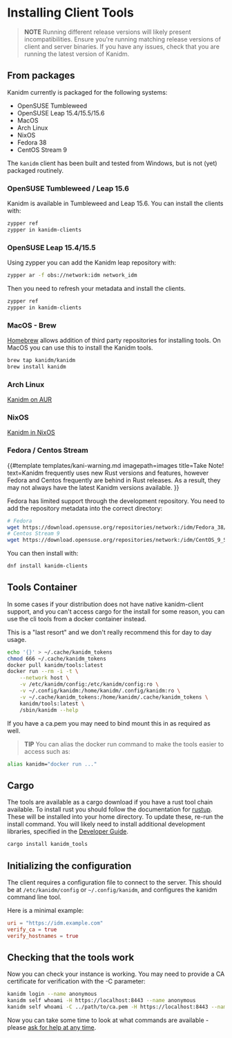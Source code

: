 # Installing Client Tools

> **NOTE** Running different release versions will likely present incompatibilities. Ensure you're
> running matching release versions of client and server binaries. If you have any issues, check
> that you are running the latest version of Kanidm.

## From packages

Kanidm currently is packaged for the following systems:

- OpenSUSE Tumbleweed
- OpenSUSE Leap 15.4/15.5/15.6
- MacOS
- Arch Linux
- NixOS
- Fedora 38
- CentOS Stream 9

The `kanidm` client has been built and tested from Windows, but is not (yet) packaged routinely.

### OpenSUSE Tumbleweed / Leap 15.6

Kanidm is available in Tumbleweed and Leap 15.6. You can install the clients with:

```bash
zypper ref
zypper in kanidm-clients
```

### OpenSUSE Leap 15.4/15.5

Using zypper you can add the Kanidm leap repository with:

```bash
zypper ar -f obs://network:idm network_idm
```

Then you need to refresh your metadata and install the clients.

```bash
zypper ref
zypper in kanidm-clients
```

### MacOS - Brew

[Homebrew](https://brew.sh/) allows addition of third party repositories for installing tools. On
MacOS you can use this to install the Kanidm tools.

```bash
brew tap kanidm/kanidm
brew install kanidm
```

### Arch Linux

[Kanidm on AUR](https://aur.archlinux.org/packages?O=0&K=kanidm)

### NixOS

[Kanidm in NixOS](https://search.nixos.org/packages?sort=relevance&type=packages&query=kanidm)

### Fedora / Centos Stream

<!-- deno-fmt-ignore-start -->

{{#template templates/kani-warning.md
imagepath=images
title=Take Note!
text=Kanidm frequently uses new Rust versions and features, however Fedora and Centos frequently are behind in Rust releases. As a result, they may not always have the latest Kanidm versions available.
}}

<!-- deno-fmt-ignore-end -->

Fedora has limited support through the development repository. You need to add the repository
metadata into the correct directory:

```bash
# Fedora
wget https://download.opensuse.org/repositories/network:/idm/Fedora_38/network:idm.repo
# Centos Stream 9
wget https://download.opensuse.org/repositories/network:/idm/CentOS_9_Stream/network:idm.repo
```

You can then install with:

```bash
dnf install kanidm-clients
```

## Tools Container

In some cases if your distribution does not have native kanidm-client support, and you can't access
cargo for the install for some reason, you can use the cli tools from a docker container instead.

This is a "last resort" and we don't really recommend this for day to day usage.

```bash
echo '{}' > ~/.cache/kanidm_tokens
chmod 666 ~/.cache/kanidm_tokens
docker pull kanidm/tools:latest
docker run --rm -i -t \
    --network host \
    -v /etc/kanidm/config:/etc/kanidm/config:ro \
    -v ~/.config/kanidm:/home/kanidm/.config/kanidm:ro \
    -v ~/.cache/kanidm_tokens:/home/kanidm/.cache/kanidm_tokens \
    kanidm/tools:latest \
    /sbin/kanidm --help
```

If you have a ca.pem you may need to bind mount this in as required as well.

> **TIP** You can alias the docker run command to make the tools easier to access such as:

```bash
alias kanidm="docker run ..."
```

## Cargo

The tools are available as a cargo download if you have a rust tool chain available. To install rust
you should follow the documentation for [rustup](https://rustup.rs/). These will be installed into
your home directory. To update these, re-run the install command. You will likely need to install additional development libraries, specified in the [Developer Guide](DEVELOPER_README.html).

```bash
cargo install kanidm_tools
```

## Initializing the configuration

The client requires a configuration file to connect to the server. This should be at
`/etc/kanidm/config` or `~/.config/kanidm`, and configures the kanidm command line tool.

Here is a minimal example:

```toml
uri = "https://idm.example.com"
verify_ca = true
verify_hostnames = true
```

## Checking that the tools work

Now you can check your instance is working. You may need to provide a CA certificate for
verification with the -C parameter:

```bash
kanidm login --name anonymous
kanidm self whoami -H https://localhost:8443 --name anonymous
kanidm self whoami -C ../path/to/ca.pem -H https://localhost:8443 --name anonymous
```

Now you can take some time to look at what commands are available - please
[ask for help at any time](https://github.com/kanidm/kanidm#getting-in-contact--questions).
